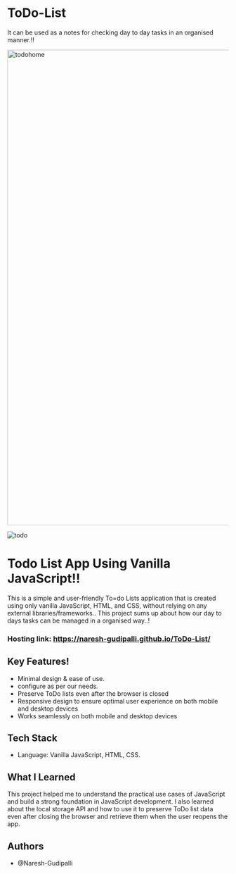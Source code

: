 
# ToDo-List
 It can be used as a notes for checking day to day tasks in an organised manner.!!
 
 <img width="1080" alt="todohome" src="https://user-images.githubusercontent.com/110377660/234668161-ba60cac8-dfe1-41d7-afed-1f68d876e320.png">
 
![todo](https://user-images.githubusercontent.com/110377660/234668899-c2cd9790-b2e3-40bb-8ead-7ef792121232.png)



# Todo List App Using Vanilla JavaScript!!

This is a simple and user-friendly To=do Lists application that is created using only vanilla JavaScript, HTML, and CSS, without relying on any external libraries/frameworks.. 
This project sums up about how our day to days tasks can be managed in a organised way..!

### Hosting link: https://naresh-gudipalli.github.io/ToDo-List/

## Key Features!

- Minimal design & ease of use.
- configure as per our needs.
- Preserve ToDo lists even after the browser is closed
- Responsive design to ensure optimal user experience on both mobile and desktop devices
- Works seamlessly on both mobile and desktop devices

## Tech Stack

- Language: Vanilla JavaScript, HTML, CSS.

## What I Learned

This project helped me to understand the practical use cases of JavaScript and build a strong foundation in JavaScript development. I also learned about the local storage API and how to use it to preserve ToDo list data even after closing the browser and retrieve them when the user reopens the app.


## Authors
- @Naresh-Gudipalli
